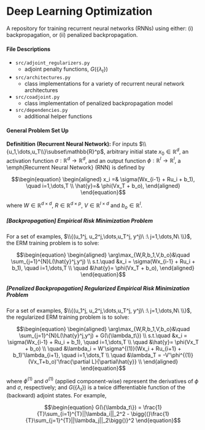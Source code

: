 # Deep Learning Optimization

A repository for training recurrent neural networks (RNNs) using either: (i) backpropagation, or (ii) penalized backpropagation.

#### File Descriptions

- `src/adjoint_regularizers.py` 
	- adjoint penalty functions, $G(\{\lambda_t\})$
- `src/architectures.py` 
	- class implementations for a variety of recurrent neural network architectures
- `src/coadjoint.py` 
	- class implementation of penalized backpropagation model
- `src/dependencies.py`
	- additional helper functions
	

#### General Problem Set Up

**Definitition (Recurrent Neural Network):** For inputs $\\{u_1,\dots,u_T\\}\subset\mathbb{R}^p$, arbitrary initial state $x_0\in\mathbb{R}^d$, an activation function $\sigma: \mathbb{R}^d\rightarrow\mathbb{R}^d$, and an output function $\phi: \mathbb{R}^l\rightarrow\mathbb{R}^l$, a \emph{Recurrent Neural Network} (RNN) is defined by
```math
\begin{equation}
	\begin{aligned}
		x_i =& \sigma(Wx_{i-1} + Ru_i + b_1), \quad i=1,\dots,T \\
		\hat{y}=& \phi(Vx_T + b_o),
	\end{aligned}
\end{equation}
```
where $W\in\mathbb{R}^{d\times d}$, $R\in\mathbb{R}^{d\times p}$, $V\in\mathbb{R}^{l\times d}$ and $b_o\in\mathbb{R}^l$.


##### [Backpropagation] Empirical Risk Minimization Problem

For a set of examples, $\\{(u_1^j, u_2^j,\dots,u_T^j, y^j)\ :\  j=1,\dots,N\ \\}$, the ERM training problem is to solve:

```math
\begin{equation}
	\begin{aligned}
		\arg\max_{W,R,b_1,V,b_o}&\quad \sum_{j=1}^{N}L(\hat{y}^j,y^j) \\
		s.t.\quad  &x_i = \sigma(Wx_{i-1} + Ru_i + b_1), \quad i=1,\dots,T \\
		\quad &\hat{y}= \phi(Vx_T + b_o),
	\end{aligned}
\end{equation}
```


##### [Penalized Backpropagation] Regularized Empirical Risk Minimization Problem 

For a set of examples, $\\{(u_1^j, u_2^j,\dots,u_T^j, y^j)\ :\  j=1,\dots,N\ \\}$, the regularized ERM training problem is to solve:

```math
\begin{equation}
	\begin{aligned}
		\arg\max_{W,R,b_1,V,b_o}&\quad \sum_{j=1}^{N}L(\hat{y}^j,y^j) + G(\{\lambda_t\}) \\
		s.t.\quad  &x_i = \sigma(Wx_{i-1} + Ru_i + b_1), \quad i=1,\dots,T \\
		\quad &\hat{y}= \phi(Vx_T + b_o) \\
		\quad &\lambda_i = W'\sigma^{(1)}(Wx_i + Ru_{i+1} + b_1)'\lambda_{i+1}, \quad i=1,\dots,T \\
		\quad &\lambda_T = -V'\phi^{(1)}(Vx_T+b_o)'\frac{\partial L}{\partial\hat{y}} \\
	\end{aligned}
\end{equation}
```
where $\phi^{(1)}$ and $\sigma^{(1)}$ (applied component-wise) represent the derivatives of $\phi$ and $\sigma$, respectively; and $G(\{\lambda_t\})$ is a twice differentiable function of the (backward) adjoint states. For example,
```math
\begin{equation}
	G(\{\lambda_t\}) = \frac{1}{T}\sum_{i=1}^{T}||\lambda_i||_2^2 - \bigg{(}\frac{1}{T}\sum_{j=1}^{T}||\lambda_j||_2\bigg{)}^2
\end{equation}
```
